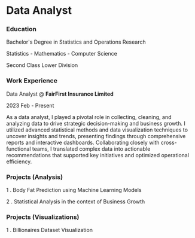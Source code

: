 # Data Analyst

### Education
Bachelor's Degree in Statistics and Operations Research

Statistics - Mathematics - Computer Science

Second Class Lower Division

### Work Experience
Data Analyst @ **FairFirst Insurance Limited**      

2023 Feb - Present

As a data analyst, I played a pivotal role in collecting, cleaning, and analyzing data to drive strategic decision-making and business growth. I utilized advanced statistical methods and data visualization techniques to uncover insights and trends, presenting findings through comprehensive reports and interactive dashboards. Collaborating closely with cross-functional teams, I translated complex data into actionable recommendations that supported key initiatives and optimized operational efficiency.


### Projects (Analysis)
1 . Body Fat Prediction using Machine Learning Models

2 . Statistical Analysis in the context of Business Growth


### Projects (Visualizations)
1 . Billionaires Dataset Visualization

